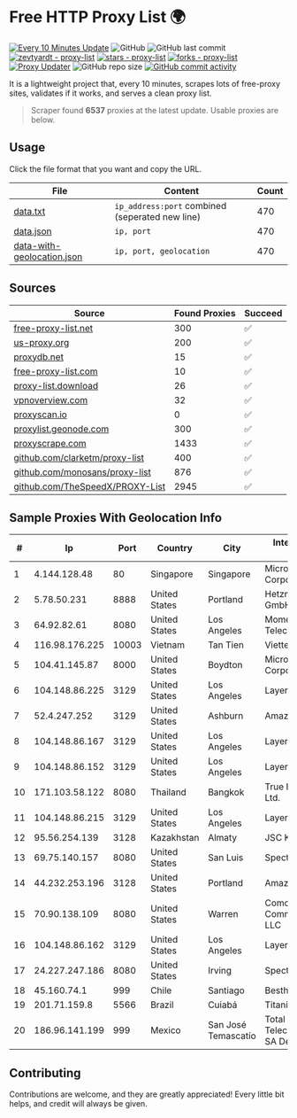 
# Free HTTP Proxy List 🌍

[![Every 10 Minutes Update](https://github.com/mertguvencli/http-proxy-list/actions/workflows/main.yml/badge.svg?branch=main)](https://github.com/mertguvencli/http-proxy-list/actions/workflows/main.yml)
![GitHub](https://img.shields.io/github/license/mertguvencli/http-proxy-list)
![GitHub last commit](https://img.shields.io/github/last-commit/mertguvencli/http-proxy-list)
[![zevtyardt - proxy-list](https://img.shields.io/static/v1?label=zevtyardt&message=proxy-list&color=blue&logo=github)](https://github.com/zevtyardt/proxy-list "Go to GitHub repo")
[![stars - proxy-list](https://img.shields.io/github/stars/zevtyardt/proxy-list?style=social)](https://github.com/zevtyardt/proxy-list)
[![forks - proxy-list](https://img.shields.io/github/forks/zevtyardt/proxy-list?style=social)](https://github.com/zevtyardt/proxy-list)
[![Proxy Updater](https://github.com/zevtyardt/proxy-list/workflows/Proxy%20Updater/badge.svg)](https://github.com/zevtyardt/proxy-list/actions?query=workflow:"Proxy+Updater")
![GitHub repo size](https://img.shields.io/github/repo-size/zevtyardt/proxy-list)
[![GitHub commit activity](https://img.shields.io/github/commit-activity/m/zevtyardt/proxy-list?logo=commits)](https://github.com/zevtyardt/proxy-list/commits/main)

It is a lightweight project that, every 10 minutes, scrapes lots of free-proxy sites, validates if it works, and serves a clean proxy list.

> Scraper found **6537** proxies at the latest update. Usable proxies are below.

## Usage

Click the file format that you want and copy the URL.

|File|Content|Count|
|----|-------|-----|
|[data.txt](https://raw.githubusercontent.com/mertguvencli/http-proxy-list/main/proxy-list/data.txt)|`ip_address:port` combined (seperated new line)|470|
|[data.json](https://raw.githubusercontent.com/mertguvencli/http-proxy-list/main/proxy-list/data.json)|`ip, port`|470|
|[data-with-geolocation.json](https://raw.githubusercontent.com/mertguvencli/http-proxy-list/main/proxy-list/data-with-geolocation.json)|`ip, port, geolocation`|470|

## Sources

|Source|Found Proxies|Succeed|
|------|-------------|-------|
|[free-proxy-list.net](https://free-proxy-list.net)|300|✅|
|[us-proxy.org](https://www.us-proxy.org)|200|✅|
|[proxydb.net](http://proxydb.net)|15|✅|
|[free-proxy-list.com](https://free-proxy-list.com/?page=&port=&type%5B%5D=http&type%5B%5D=https&up_time=0&search=Search)|10|✅|
|[proxy-list.download](https://www.proxy-list.download/HTTP)|26|✅|
|[vpnoverview.com](https://vpnoverview.com/privacy/anonymous-browsing/free-proxy-servers)|32|✅|
|[proxyscan.io](https://www.proxyscan.io)|0|✅|
|[proxylist.geonode.com](https://proxylist.geonode.com/api/proxy-list?limit=300&page=1&sort_by=lastChecked&sort_type=desc&protocols=http,https)|300|✅|
|[proxyscrape.com](https://api.proxyscrape.com/v2/?request=displayproxies&protocol=http&timeout=10000&country=all&ssl=all&anonymity=all)|1433|✅|
|[github.com/clarketm/proxy-list](https://raw.githubusercontent.com/clarketm/proxy-list/master/proxy-list-raw.txt)|400|✅|
|[github.com/monosans/proxy-list](https://raw.githubusercontent.com/monosans/proxy-list/main/proxies/http.txt)|876|✅|
|[github.com/TheSpeedX/PROXY-List](https://raw.githubusercontent.com/TheSpeedX/PROXY-List/master/http.txt)|2945|✅|


## Sample Proxies With Geolocation Info

|#|Ip|Port|Country|City|Internet Service Provider|
|-|--|----|-------|----|-------------------------|
|1|4.144.128.48|80|Singapore|Singapore|Microsoft Corporation|
|2|5.78.50.231|8888|United States|Portland|Hetzner Online GmbH|
|3|64.92.82.61|8080|United States|Los Angeles|Momentum Telecom, Inc.|
|4|116.98.176.225|10003|Vietnam|Tan Tien|Viettel Corporation|
|5|104.41.145.87|8000|United States|Boydton|Microsoft Corporation|
|6|104.148.86.225|3129|United States|Los Angeles|LayerHost|
|7|52.4.247.252|3129|United States|Ashburn|Amazon.com, Inc.|
|8|104.148.86.167|3129|United States|Los Angeles|LayerHost|
|9|104.148.86.152|3129|United States|Los Angeles|LayerHost|
|10|171.103.58.122|8080|Thailand|Bangkok|True Internet Co., Ltd.|
|11|104.148.86.215|3129|United States|Los Angeles|LayerHost|
|12|95.56.254.139|3128|Kazakhstan|Almaty|JSC Kazakhtelecom|
|13|69.75.140.157|8080|United States|San Luis|Spectrum|
|14|44.232.253.196|3128|United States|Portland|Amazon.com, Inc.|
|15|70.90.138.109|8080|United States|Warren|Comcast Cable Communications, LLC|
|16|104.148.86.162|3129|United States|Los Angeles|LayerHost|
|17|24.227.247.186|8080|United States|Irving|Spectrum|
|18|45.160.74.1|999|Chile|Santiago|Besthost Spa|
|19|201.71.159.8|5566|Brazil|Cuiabá|Titania Telecom|
|20|186.96.141.199|999|Mexico|San José Temascatío|Total Play Telecomunicaciones SA De CV|



## Contributing

Contributions are welcome, and they are greatly appreciated! Every
little bit helps, and credit will always be given.

